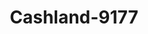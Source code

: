 ---
f_zip-code: 44830
f_state-code: OH
title: Cashland-9177
f_phone: 419-436-1411
f_city-only: Fostoria
f_address: 1227 North Countyline Street Fostoria
f_location-unique-id: '9177'
slug: cashland-9177
updated-on: '2024-05-30T13:46:58.046Z'
created-on: '2024-05-30T13:36:59.803Z'
published-on: '2024-05-30T13:54:32.469Z'
f_city-state: cms/city/fostoria-oh.md
f_company: cms/company/cashland.md
f_state: cms/state/ohio.md
layout: '[payday-loan].html'
tags: payday-loan
---
